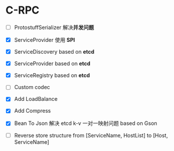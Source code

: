 # C-RPC



- [ ] ProtostuffSerializer 解决**并发问题**

- [x] ServiceProvider 使用 **SPI** 

- [x] ServiceDiscovery based on **etcd**

- [x] ServiceProvider based on **etcd**

- [x] ServiceRegistry based on **etcd**

- [ ] Custom codec

- [x] Add LoadBalance

- [x] Add Compress

- [x] Bean To Json 解决 etcd k-v 一对一映射问题 based on Gson

- [ ] Reverse store structure from [ServiceName, HostList] to [Host, ServiceName]